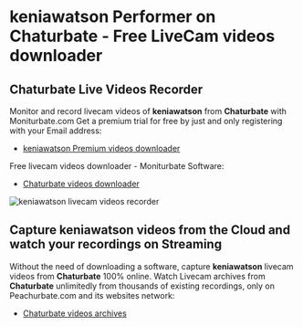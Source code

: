 # keniawatson Performer on Chaturbate - Free LiveCam videos downloader

## Chaturbate Live Videos Recorder

Monitor and record livecam videos of **keniawatson** from **Chaturbate** with Moniturbate.com
Get a premium trial for free by just and only registering with your Email address:
* [keniawatson Premium videos downloader](https://moniturbate.com/request-demo-licence-key.html)

Free livecam videos downloader - Moniturbate Software:
* [Chaturbate videos downloader](https://moniturbate.com/moniturbate-download-software.html)

![keniawatson livecam videos recorder](https://peachurnet.com/templates/moniturbate-software.png)


## Capture keniawatson videos from the Cloud and watch your recordings on Streaming

Without the need of downloading a software, capture **keniawatson** livecam videos from **Chaturbate** 100% online.
Watch Livecam archives from **Chaturbate** unlimitedly from thousands of existing recordings, only on Peachurbate.com and its websites network:
* [Chaturbate videos archives](https://peachurnet.com/)